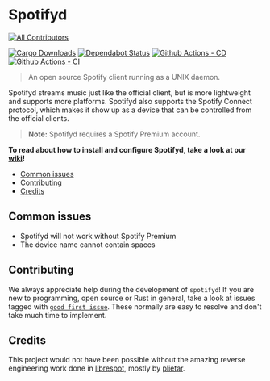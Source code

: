 # Spotifyd <!-- omit in toc -->
<!-- ALL-CONTRIBUTORS-BADGE:START - Do not remove or modify this section -->
[![All Contributors](https://img.shields.io/badge/all_contributors-54-orange.svg?style=flat-square)](#contributors-)
<!-- ALL-CONTRIBUTORS-BADGE:END -->

[![Cargo Downloads](https://img.shields.io/crates/d/spotifyd)](https://crates.io/crates/spotifyd)
[![Dependabot Status][dependabot-badge]](https://dependabot.com)
[![Github Actions - CD][cd-badge]][github-actions]
[![Github Actions - CI][ci-badge]][github-actions]

> An open source Spotify client running as a UNIX daemon.

Spotifyd streams music just like the official client, but is more lightweight and supports more platforms. Spotifyd also supports the Spotify Connect protocol, which makes it show up as a device that can be controlled from the official clients.

> __Note:__ Spotifyd requires a Spotify Premium account.

__To read about how to install and configure Spotifyd, take a look at our [wiki][wiki]!__

- [Common issues](#common-issues)
- [Contributing](#contributing)
- [Credits](#credits)

## Common issues

- Spotifyd will not work without Spotify Premium
- The device name cannot contain spaces

## Contributing

We always appreciate help during the development of `spotifyd`! If you are new to programming, open source or Rust in general, take a look at issues tagged with [`good first issue`][good-first-issues]. These normally are easy to resolve and don't take much time to implement.

## Credits

This project would not have been possible without the amazing reverse engineering work done in [librespot](https://github.com/librespot-org/librespot), mostly by [plietar](https://github.com/plietar).

<!-- This section contains all links used within the document. This prevents cluttering and makes reading the raw markdown a lot easier -->
[github-actions]: https://github.com/Spotifyd/spotifyd/actions
[good-first-issues]: https://github.com/Spotifyd/spotifyd/issues?q=is%3Aissue+is%3Aopen+label%3A%22good+first+issue%22
[cd-badge]: https://github.com/Spotifyd/spotifyd/workflows/Continuous%20Deployment/badge.svg
[ci-badge]: https://github.com/Spotifyd/spotifyd/workflows/Continuous%20Integration/badge.svg
[dependabot-badge]: https://api.dependabot.com/badges/status?host=github&repo=Spotifyd/spotifyd
[wiki]: https://spotifyd.github.io/spotifyd/
